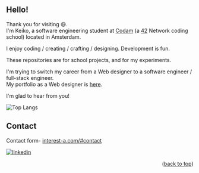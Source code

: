 
<a name="readme-top"></a>

<!-- ABOUT THE PROJECT -->
## Hello! 

Thank you for visiting :smiley:.  
I'm Keiko, a software engineering student at [Codam](https://www.codam.nl/)  \(a [42](https://www.42network.org/) Network coding school\) located in Amsterdam.  

I enjoy coding / creating / crafting / designing. Development is fun.

These repositories are for school projects, and for my experiments.

I'm trying to switch my career from a Web designer to a software engineer / full-stack engineer.   
My portfolio as a Web designer is [here](https://portfolio-interesta.netlify.app/).

I'm glad to hear from you!  


![Top Langs](https://github-readme-stats.vercel.app/api/top-langs/?username=Tatamize&theme=vue-dark&show_icons=true&layout=compact)


<!-- CONTACT -->
## Contact

Contact form- [interest-a.com/#contact](https://interest-a.com/#contact)



[![linkedin][lilnkedin-img]][linkedin-url] 

[lilnkedin-img]: https://img.shields.io/badge/LinkedIn-0077B5?style=for-the-badge&logo=linkedin&logoColor=white
[linkedin-url]: https://www.linkedin.com/in/keiko-ito-interesta/



<p align="right">(<a href="#readme-top">back to top</a>)</p>

